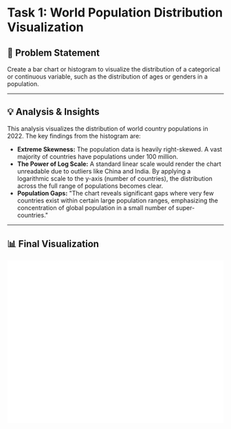 # Task 1: World Population Distribution Visualization

## 📜 Problem Statement
Create a bar chart or histogram to visualize the distribution of a categorical or continuous variable, such as the distribution of ages or genders in a population.

---

## 💡 Analysis & Insights
This analysis visualizes the distribution of world country populations in 2022. The key findings from the histogram are:

* **Extreme Skewness:** The population data is heavily right-skewed. A vast majority of countries have populations under 100 million.
* **The Power of Log Scale:** A standard linear scale would render the chart unreadable due to outliers like China and India. By applying a logarithmic scale to the y-axis (number of countries), the distribution across the full range of populations becomes clear.
* **Population Gaps:** "The chart reveals significant gaps where very few countries exist within certain large population ranges, emphasizing the concentration of global population in a small number of super-countries."

---

## 📊 Final Visualization

![Distribution of World Country Populations in 2022](population_distribution_2022.png)
